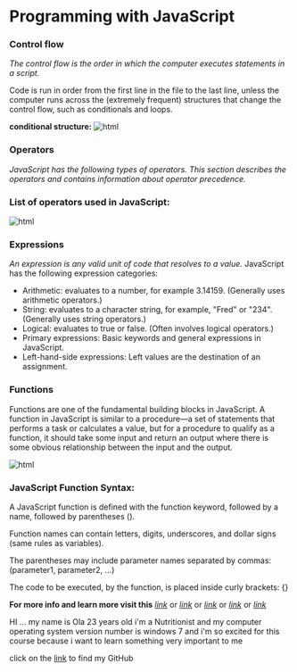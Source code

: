 # Programming with JavaScript
### **Control flow**
*The control flow is the order in which the computer executes statements in a script.*

Code is run in order from the first line in the file to the last line, unless the computer runs across the (extremely frequent) structures that change the control flow, such as conditionals and loops. 

**conditional structure:**
![html](https://image.slidesharecdn.com/javascriptconditionalstatements-140806034702-phpapp02/95/javascript-conditional-statements-7-638.jpg)

### **Operators**
*JavaScript has the following types of operators. This section describes the operators and contains information about operator precedence.*

### **List of operators used in JavaScript:**

![html](https://i.pinimg.com/564x/13/09/cb/1309cb725dea3e859a873607dd298d00.jpg)

### **Expressions**
*An expression is any valid unit of code that resolves to a value.*
JavaScript has the following expression categories:

- Arithmetic: evaluates to a number, for example 3.14159. (Generally uses arithmetic operators.)
- String: evaluates to a character string, for example, "Fred" or "234". (Generally uses string operators.)
- Logical: evaluates to true or false. (Often involves logical operators.)
- Primary expressions: Basic keywords and general expressions in JavaScript.
- Left-hand-side expressions: Left values are the destination of an assignment.

### **Functions**
Functions are one of the fundamental building blocks in JavaScript. A function in JavaScript is similar to a procedure—a set of statements that performs a task or calculates a value, but for a procedure to qualify as a function, it should take some input and return an output where there is some obvious relationship between the input and the output. 


![html](https://d2h0cx97tjks2p.cloudfront.net/blogs/wp-content/uploads/sites/2/2019/03/JavaScript-function-tutorial.jpg)

### **JavaScript Function Syntax:**
A JavaScript function is defined with the function keyword, followed by a name, followed by parentheses ().

Function names can contain letters, digits, underscores, and dollar signs (same rules as variables).

The parentheses may include parameter names separated by commas:
(parameter1, parameter2, ...)

The code to be executed, by the function, is placed inside curly brackets: {}


**For more info and learn more visit this** *[link](https://developer.mozilla.org/en-US/docs/Glossary/Control_flow)* or 
*[link](https://developer.mozilla.org/en-US/docs/Web/JavaScript/Guide/Expressions_and_Operators)*
or 
*[link](https://www.w3schools.com/js/js_functions.asp)*
or 
*[link](https://developer.mozilla.org/en-US/docs/Web/JavaScript/Guide/Functions)*
or 
*[link](https://www.w3schools.com/js/js_operators.asp)*

HI ... my name is Ola 23 years old i'm a Nutritionist and my computer operating system version number is windows 7 and i'm so excited for this course because i want to learn something very important to me 

click on the [link](https://github.com/olaaltaslaq) to find my GitHub
